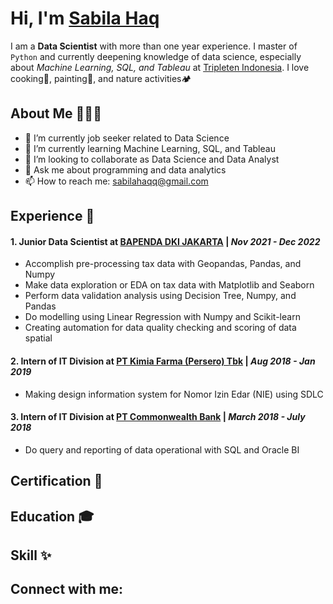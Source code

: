 # Hi, I'm [Sabila Haq](https://www.linkedin.com/in/sabilahaq/)

I am a **Data Scientist** with more than one year experience. I master of `Python` and currently deepening knowledge of data science, especially about _Machine Learning, SQL, and Tableau_ at [Tripleten Indonesia](https://tripleten.com/id-idn/). I love cooking🍳, painting🎨, and nature activities🏕️

## About Me 👩🏻‍💻

- 🔭 I’m currently job seeker related to Data Science
- 🌱 I’m currently learning Machine Learning, SQL, and Tableau
- 👯 I’m looking to collaborate as Data Science and Data Analyst
- 💬 Ask me about programming and data analytics
- 📫 How to reach me: sabilahaqq@gmail.com

## Experience 🚀
#### 1. Junior Data Scientist at [BAPENDA DKI JAKARTA](https://pajakonline.jakarta.go.id/) | _Nov 2021 - Dec 2022_
- Accomplish pre-processing tax data with Geopandas, Pandas, and Numpy
- Make data exploration or EDA on tax data with Matplotlib and Seaborn
- Perform data validation analysis using Decision Tree, Numpy, and Pandas
- Do modelling using Linear Regression with Numpy and Scikit-learn
- Creating automation for data quality checking and scoring of data spatial

#### 2. Intern of IT Division at [PT Kimia Farma (Persero) Tbk](https://www.kimiafarma.co.id/) | _Aug 2018 - Jan 2019_
- Making design information system for Nomor Izin Edar (NIE) using SDLC

#### 3. Intern of IT Division at [PT Commonwealth Bank](https://www.commbank.co.id/id) | _March 2018 - July 2018_
- Do query and reporting of data operational with SQL and Oracle BI

## Certification 🏅

## Education 🎓

## Skill ✨

## Connect with me:
